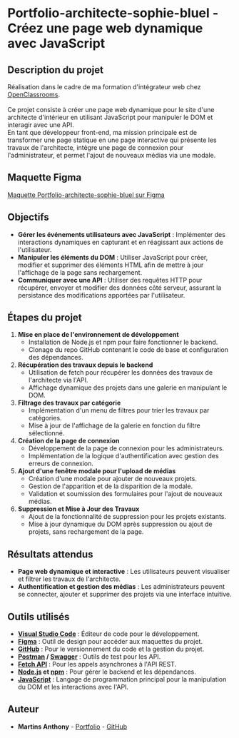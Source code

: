 # Portfolio-architecte-sophie-bluel - Créez une page web dynamique avec JavaScript

## Description du projet

Réalisation dans le cadre de ma formation d'intégrateur web chez [OpenClassrooms](https://openclassrooms.com/fr/).<br><br>
Ce projet consiste à créer une page web dynamique pour le site d'une architecte d'intérieur en utilisant JavaScript pour manipuler le DOM et interagir avec une API.<br> 
En tant que développeur front-end, ma mission principale est de transformer une page statique en une page interactive qui présente les travaux de l'architecte, intègre une page de connexion pour l'administrateur, et permet l'ajout de nouveaux médias via une modale.

## Maquette Figma 

[Maquette Portfolio-architecte-sophie-bluel sur Figma](https://www.figma.com/design/kfKHknHySoTibZfdolGAX6/Sophie-Bluel---Desktop)

## Objectifs

- **Gérer les événements utilisateurs avec JavaScript** : Implémenter des interactions dynamiques en capturant et en réagissant aux actions de l'utilisateur.
- **Manipuler les éléments du DOM** : Utiliser JavaScript pour créer, modifier et supprimer des éléments HTML afin de mettre à jour l'affichage de la page sans rechargement.
- **Communiquer avec une API** : Utiliser des requêtes HTTP pour récupérer, envoyer et modifier des données côté serveur, assurant la persistance des modifications apportées par l'utilisateur.

## Étapes du projet

1. **Mise en place de l'environnement de développement**
   - Installation de Node.js et npm pour faire fonctionner le backend.
   - Clonage du repo GitHub contenant le code de base et configuration des dépendances.
2. **Récupération des travaux depuis le backend**
   - Utilisation de fetch pour récupérer les données des travaux de l'architecte via l'API.
   - Affichage dynamique des projets dans une galerie en manipulant le DOM.
3. **Filtrage des travaux par catégorie**
   - Implémentation d'un menu de filtres pour trier les travaux par catégories.
   - Mise à jour de l'affichage de la galerie en fonction du filtre sélectionné.
4. **Création de la page de connexion**
   - Développement de la page de connexion pour les administrateurs.
   - Implémentation de la logique d'authentification avec gestion des erreurs de connexion.
5. **Ajout d'une fenêtre modale pour l'upload de médias**
   - Création d'une modale pour ajouter de nouveaux projets.
   - Gestion de l'apparition et de la disparition de la modale.
   - Validation et soumission des formulaires pour l'ajout de nouveaux médias.
6. **Suppression et Mise à Jour des Travaux**
   - Ajout de la fonctionnalité de suppression pour les projets existants.
   - Mise à jour dynamique du DOM après suppression ou ajout de projets, sans rechargement de la page.

## Résultats attendus

- **Page web dynamique et interactive** : Les utilisateurs peuvent visualiser et filtrer les travaux de l'architecte.
- **Authentification et gestion des médias** : Les administrateurs peuvent se connecter, ajouter et supprimer des projets via une interface intuitive.

## Outils utilisés

- **[Visual Studio Code](https://code.visualstudio.com)** : Éditeur de code pour le développement.
- **[Figma](https://www.figma.com/fr-fr/)** : Outil de design pour accéder aux maquettes du projet.
- **[GitHub](https://github.com/)** : Pour le versionnement du code et la gestion du projet.
- **[Postman](https://www.postman.com/) / [Swagger](https://swagger.io/)** : Outils de test pour les API.
- **[Fetch API](https://developer.mozilla.org/fr/docs/Web/API/Fetch_API)** : Pour les appels asynchrones à l'API REST.
- **[Node.js](https://nodejs.org/fr) et [npm](https://www.npmjs.com/)** : Pour gérer le backend et les dépendances.
- **[JavaScript](https://developer.mozilla.org/fr/docs/Web/JavaScript)** : Langage de programmation principal pour la manipulation du DOM et les interactions avec l'API.

## Auteur

- **Martins Anthony** - [Portfolio](https://webcraft-anthony.com/) - [GitHub](https://github.com/Martins-Anthony)
